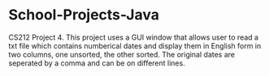 # School-Projects-Java
CS212 Project 4. This project uses a GUI window that allows user to read a txt file which contains numberical dates and display them in English form in two columns, one unsorted, the other sorted. The original dates are seperated by a comma and can be on different lines.
